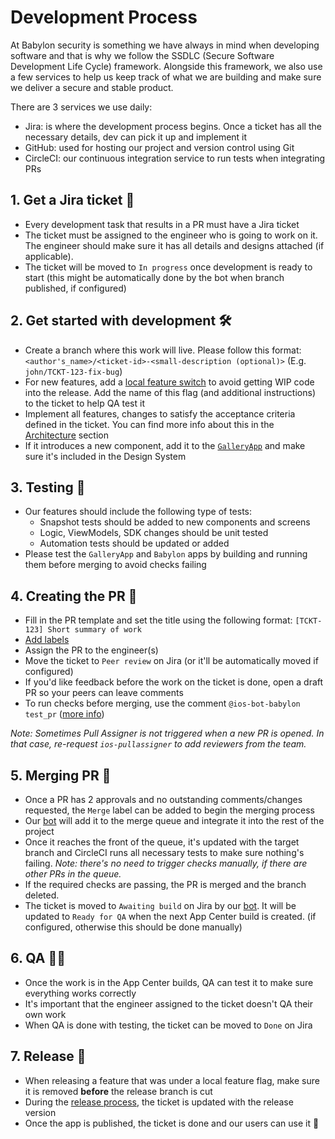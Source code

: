 # Development Process

At Babylon security is something we have always in mind when developing software and that is why we follow the SSDLC (Secure Software Development Life Cycle) framework.
Alongside this framework, we also use a few services to help us keep track of what we are building and make sure we deliver a secure and stable product.


There are 3 services we use daily:

- Jira: is where the development process begins. Once a ticket has all the necessary details, dev can pick it up and implement it <!-- TODO: [CNSMR-3230] link to Jira article -->
- GitHub: used for hosting our project and version control using Git
- CircleCI: our continuous integration service to run tests when integrating PRs <!-- TODO: [CNSMR-xxxx] link to CircleCI article -->

## 1. Get a Jira ticket 🎫

- Every development task that results in a PR must have a Jira ticket
- The ticket must be assigned to the engineer who is going to work on it. The engineer should make sure it has all details and designs attached (if applicable).
- The ticket will be moved to `In progress` once development is ready to start (this might be automatically done by the bot when branch published, if configured)

## 2. Get started with development 🛠

- Create a branch where this work will live. Please follow this format: `<author's_name>/<ticket-id>-<small-description (optional)>` (E.g. `john/TCKT-123-fix-bug`)
- For new features, add a [local feature switch](https://github.com/babylonhealth/ios-playbook/blob/master/Cookbook/Technical-Documents/FeatureSwitches.md) to avoid getting WIP code into the release. Add the name of this flag (and additional instructions) to the ticket to help QA test it
- Implement all features, changes to satisfy the acceptance criteria defined in the ticket. You can find more info about this in the [Architecture](../README.md#architecture-) section
- If it introduces a new component, add it to the [`GalleryApp`](https://install.appcenter.ms/orgs/Babylon-Health-1/apps/Gallery) and make sure it's included in the Design System

## 3. Testing 🧪 <!-- TODO: [CNSMR-3195] link to testing article -->

- Our features should include the following type of tests:
  - Snapshot tests should be added to new components and screens
  - Logic, ViewModels, SDK changes should be unit tested
  - Automation tests should be updated or added
- Please test the `GalleryApp` and `Babylon` apps by building and running them before merging to avoid checks failing

## 4. Creating the PR 📝

- Fill in the PR template and set the title using the following format: `[TCKT-123] Short summary of work`
- [Add labels](https://github.com/babylonhealth/ios-playbook/blob/master/Cookbook/Technical-Documents/LabelsInPRs.md)
- Assign the PR to the engineer(s)
- Move the ticket to `Peer review` on Jira (or it'll be automatically moved if configured)
- If you'd like feedback before the work on the ticket is done, open a draft PR so your peers can leave comments
- To run checks before merging, use the comment `@ios-bot-babylon test_pr` ([more info](https://github.com/babylonhealth/ios-playbook/blob/master/Cookbook/Technical-Documents/SlackCIIntegration.md))

_Note: Sometimes Pull Assigner is not triggered when a new PR is opened. In that case, re-request `ios-pullassigner` to add reviewers from the team._

## 5. Merging PR 🚦

- Once a PR has 2 approvals and no outstanding comments/changes requested, the `Merge` label can be added to begin the merging process
- Our [bot](https://github.com/babylonhealth/Wall-E) will add it to the merge queue and integrate it into the rest of the project
- Once it reaches the front of the queue, it's updated with the target branch and CircleCI runs all necessary tests to make sure nothing's failing. _Note: there's no need to trigger checks manually, if there are other PRs in the queue._ <!-- TODO: [CNSMR-3231] link to Wall-E article -->
- If the required checks are passing, the PR is merged and the branch deleted.
- The ticket is moved to `Awaiting build` on Jira by our [bot](https://github.com/babylonhealth/Stevenson). It will be updated to `Ready for QA` when the next App Center build is created. (if configured, otherwise this should be done manually)

## 6. QA 🧑‍💻

- Once the work is in the App Center builds, QA can test it to make sure everything works correctly
- It's important that the engineer assigned to the ticket doesn't QA their own work
- When QA is done with testing, the ticket can be moved to `Done` on Jira

## 7. Release 🚢

- When releasing a feature that was under a local feature flag, make sure it is removed **before** the release branch is cut
- During the [release process](https://github.com/babylonhealth/ios-playbook/blob/master/Cookbook/Technical-Documents/ReleaseProcess.md), the ticket is updated with the release version
- Once the app is published, the ticket is done and our users can use it 🚀
